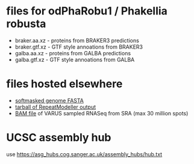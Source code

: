 # files for odPhaRobu1 / Phakellia robusta
* braker.aa.xz - proteins from BRAKER3 predictions
* braker.gtf.xz - GTF style annoations from BRAKER3
* galba.aa.xz - proteins from GALBA predictions
* galba.gtf.xz - GTF style annoations from GALBA

# files hosted elsewhere
* [softmasked genome FASTA](https://asg_hubs.cog.sanger.ac.uk/odPhaRobu1/odPhaRobu1.fa.masked)
* [tarball of RepeatModeller output](https://asg_hubs.cog.sanger.ac.uk/odPhaRobu1/odPhaRobu1.tar.xz)
* [BAM file](https://asg_hubs.cog.sanger.ac.uk/odPhaRobu1/VARUS.bam) of VARUS sampled RNASeq from SRA (max 30 million spots)

# UCSC assembly hub
use https://asg_hubs.cog.sanger.ac.uk/assembly_hubs/hub.txt

